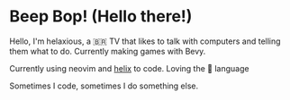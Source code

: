 # Beep Bop! (Hello there!)

Hello, I'm helaxious, a 🇧🇷 TV that likes to talk with computers and telling them what to do. Currently making games with Bevy.

Currently using neovim and [helix](https://github.com/helix-editor/helix) to code. Loving the :crab: language

Sometimes I code, sometimes I do something else.
